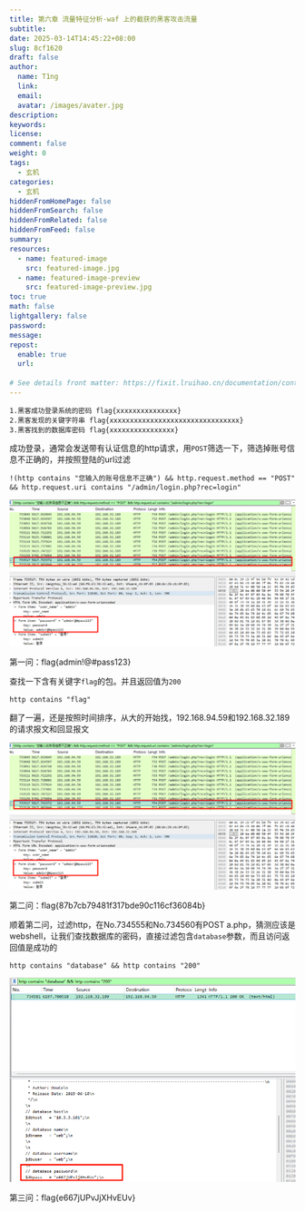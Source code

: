 ```yaml
---
title: 第六章 流量特征分析-waf 上的截获的黑客攻击流量
subtitle:
date: 2025-03-14T14:45:22+08:00
slug: 8cf1620
draft: false
author:
  name: T1ng
  link:
  email:
  avatar: /images/avater.jpg
description:
keywords:
license:
comment: false
weight: 0
tags:
  - 玄机
categories:
  - 玄机
hiddenFromHomePage: false
hiddenFromSearch: false
hiddenFromRelated: false
hiddenFromFeed: false
summary:
resources:
  - name: featured-image
    src: featured-image.jpg
  - name: featured-image-preview
    src: featured-image-preview.jpg
toc: true
math: false
lightgallery: false
password:
message:
repost:
  enable: true
  url:

# See details front matter: https://fixit.lruihao.cn/documentation/content-management/introduction/#front-matter
---
```


<!--more-->

<!-- Place resource files in the current article directory and reference them using relative paths, like this: `![alt](images/screenshot.jpg)`. -->

```
1.黑客成功登录系统的密码 flag{xxxxxxxxxxxxxxx}
2.黑客发现的关键字符串 flag{xxxxxxxxxxxxxxxxxxxxxxxxxxxxxxxx}
3.黑客找到的数据库密码 flag{xxxxxxxxxxxxxxxx}
```

成功登录，通常会发送带有认证信息的http请求，用`POST`筛选一下，筛选掉账号信息不正确的，并按照登陆的url过滤

```
!(http contains "您输入的账号信息不正确") && http.request.method == "POST" && http.request.uri contains "/admin/login.php?rec=login"
```



![](images/f2ee7c03ad0e7debe835653565f7ca1d.png)

第一问：flag{admin!@#pass123}

查找一下含有关键字`flag`的包。并且返回值为`200`

```
http contains "flag"
```

翻了一遍，还是按照时间排序，从大的开始找，192.168.94.59和192.168.32.189的请求报文和回显报文

![](images/f2ee7c03ad0e7debe835653565f7ca1d.png)

第二问：flag{87b7cb79481f317bde90c116cf36084b}

顺着第二问，过滤http，在No.734555和No.734560有POST a.php，猜测应该是webshell，让我们查找数据库的密码，直接过滤包含`database`参数，而且访问返回值是成功的

```
http contains "database" && http contains "200"
```



![](images/826a2b500ab863c44849e683f6460d31.png)

第三问：flag{e667jUPvJjXHvEUv}
